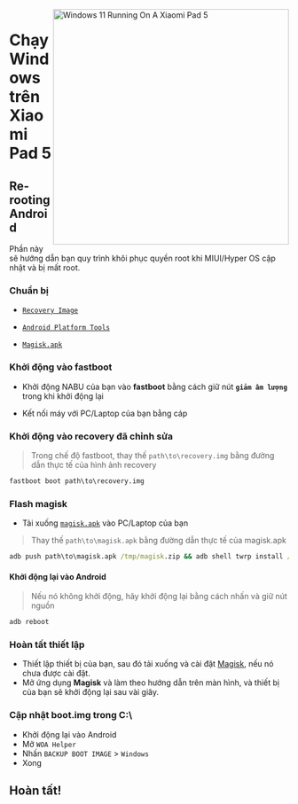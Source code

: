 <img align="right" src="https://raw.githubusercontent.com/erdilS/Port-Windows-11-Xiaomi-Pad-5/main/nabu.png" width="425" alt="Windows 11 Running On A Xiaomi Pad 5">

# Chạy Windows trên Xiaomi Pad 5

## Re-rooting Android
Phần này sẽ hướng dẫn bạn quy trình khôi phục quyền root khi MIUI/Hyper OS cập nhật và bị mất root.

### Chuẩn bị
- [```Recovery Image```](https://github.com/erdilS/Port-Windows-11-Xiaomi-Pad-5/releases/download/1.0/recovery.img)
  
- [```Android Platform Tools```](https://developer.android.com/studio/releases/platform-tools)

- [```Magisk.apk```](https://github.com/topjohnwu/Magisk/releases/latest)

### Khởi động vào **fastboot**
- Khởi động NABU của bạn vào **fastboot** bằng cách giữ nút **`giảm âm lượng`** trong khi khởi động lại

- Kết nối máy với PC/Laptop của bạn bằng cáp

### Khởi động vào recovery đã chỉnh sửa
> Trong chế độ fastboot, thay thế `path\to\recovery.img` bằng đường dẫn thực tế của hình ảnh recovery
```cmd
fastboot boot path\to\recovery.img
```

### Flash magisk
- Tải xuống [`magisk.apk`](https://github.com/topjohnwu/Magisk/releases/latest) vào PC/Laptop của bạn
> Thay thế `path\to\magisk.apk` bằng đường dẫn thực tế của magisk.apk
```cmd
adb push path\to\magisk.apk /tmp/magisk.zip && adb shell twrp install /tmp/magisk.zip
```

#### Khởi động lại vào Android
> Nếu nó không khởi động, hãy khởi động lại bằng cách nhấn và giữ nút nguồn
```cmd
adb reboot
```

### Hoàn tất thiết lập
- Thiết lập thiết bị của bạn, sau đó tải xuống và cài đặt [Magisk](https://github.com/topjohnwu/Magisk/releases/latest), nếu nó chưa được cài đặt.
- Mở ứng dụng **Magisk** và làm theo hướng dẫn trên màn hình, và thiết bị của bạn sẽ khởi động lại sau vài giây.


### Cập nhật boot.img trong C:\
- Khởi động lại vào Android
- Mở ```WOA Helper```
- Nhấn ```BACKUP BOOT IMAGE``` > ```Windows```
- Xong

## Hoàn tất!